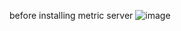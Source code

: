 before installing metric server
![image](https://github.com/user-attachments/assets/4ec833f9-b5fc-4dfc-9405-1283d65fbf4c)

